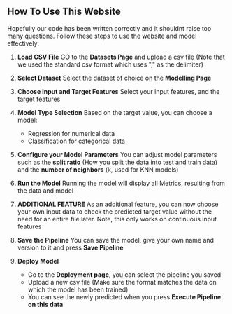 ## How To Use This Website
Hopefully our code has been written correctly and it shouldnt raise too many questions.
Follow these steps to use the website and model effectively:
1. **Load CSV File**
   GO to the **Datasets Page** and upload a csv file  (Note that we used the standard csv format which uses "," as the delimiter)

2. **Select Dataset**
    Select the dataset of choice on the **Modelling Page**
3. **Choose Input and Target Features**
    Select your input features, and the target features
4. **Model Type Selection**
   Based on the target value, you can choose a model:
    - Regression for numerical data
    - Classification for categorical data
5. **Configure your Model Parameters**
    You can adjust model parameters such as the **split ratio** (How you split the data into test and train data) and the **number of neighbors** (k, used for KNN models)
6. **Run the Model**
    Running the model will display all Metrics, resulting from the data and model
7. **ADDITIONAL FEATURE**
   As an additional feature, you can now choose your own input data to check the predicted target value
   without the need for an entire file later. Note, this only works on continuous input features

8. **Save the Pipeline**
   You can save the model, give your own name and version to it and press **Save Pipeline**

9. **Deploy Model**
    - Go to the **Deployment page**, you can select the pipeline you saved
    - Upload a new csv file (Make sure the format matches the data on which the model has been trained)
    - You can see the newly predicted when you press **Execute Pipeline on this data**